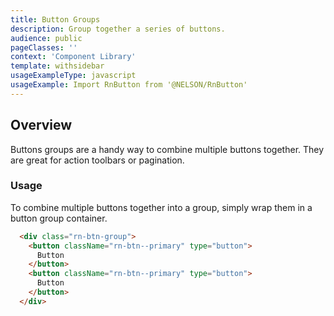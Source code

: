 ```yaml
---
title: Button Groups
description: Group together a series of buttons.
audience: public
pageClasses: ''
context: 'Component Library'
template: withsidebar
usageExampleType: javascript
usageExample: Import RnButton from '@NELSON/RnButton'
---
```


## Overview

Buttons groups are a handy way to combine multiple buttons together. They are great for action toolbars or pagination.

### Usage

To combine multiple buttons together into a group, simply wrap them in a button group container.

```html
  <div class="rn-btn-group">
    <button className="rn-btn--primary" type="button">
      Button
    </button>
    <button className="rn-btn--primary" type="button">
      Button
    </button>
  </div>
```